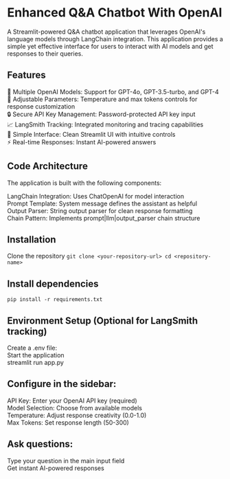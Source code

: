 # Enhanced Q&A Chatbot With OpenAI
A Streamlit-powered Q&A chatbot application that leverages OpenAI's language models through LangChain integration. This application provides a simple yet effective interface for users to interact with AI models and get responses to their queries.

## Features
🤖 Multiple OpenAI Models: Support for GPT-4o, GPT-3.5-turbo, and GPT-4 \
🔧 Adjustable Parameters: Temperature and max tokens controls for response customization \
🔒 Secure API Key Management: Password-protected API key input \
📈 LangSmith Tracking: Integrated monitoring and tracing capabilities \
🎯 Simple Interface: Clean Streamlit UI with intuitive controls \
⚡ Real-time Responses: Instant AI-powered answers

## Code Architecture
The application is built with the following components: 

LangChain Integration: Uses ChatOpenAI for model interaction \
Prompt Template: System message defines the assistant as helpful\
Output Parser: String output parser for clean response formatting \
Chain Pattern: Implements prompt|llm|output_parser chain structure 

## Installation

Clone the repository
`git clone <your-repository-url> cd <repository-name>`

## Install dependencies
`pip install -r requirements.txt`

## Environment Setup (Optional for LangSmith tracking)
Create a .env file: \
Start the application \
streamlit run app.py 

## Configure in the sidebar:

API Key: Enter your OpenAI API key (required) \
Model Selection: Choose from available models \
Temperature: Adjust response creativity (0.0-1.0) \
Max Tokens: Set response length (50-300) 


## Ask questions:

Type your question in the main input field \
Get instant AI-powered responses

